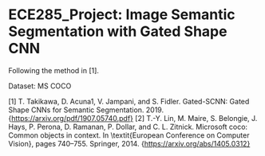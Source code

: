 # ECE285_Project: Image Semantic Segmentation with Gated Shape CNN

Following the method in [1].

Dataset: MS COCO

[1] T. Takikawa, D. Acuna1, V. Jampani, and S. Fidler. Gated-SCNN: Gated Shape CNNs for Semantic Segmentation. 2019. {https://arxiv.org/pdf/1907.05740.pdf}
[2] T.-Y. Lin, M. Maire, S. Belongie, J. Hays, P. Perona, D. Ramanan, P. Dollar, and C. L. Zitnick. Microsoft coco: Common objects in context. In \textit{European Conference on Computer Vision}, pages 740–755. Springer, 2014. {https://arxiv.org/abs/1405.0312}
